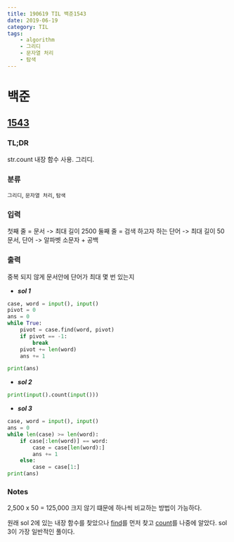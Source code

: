 ```yaml
---
title: 190619 TIL 백준1543
date: 2019-06-19
category: TIL
tags:
    - algorithm
    - 그리디
    - 문자열 처리
    - 탐색
---
```


# 백준
## [1543](https://www.acmicpc.net/problem/1543)

### TL;DR

str.count 내장 함수 사용. 그리디.

### 분류
`그리디`, `문자열 처리`, `탐색`

### 입력
첫째 줄 = 문서 -> 최대 길이 2500
둘째 줄 = 검색 하고자 하는 단어 -> 최대 길이 50
문서, 단어 -> 알파벳 소문자 + 공백

### 출력
중복 되지 않게 문서안에 단어가 최대 몇 번 있는지

- ***sol 1***

```python
case, word = input(), input()
pivot = 0
ans = 0
while True:
    pivot = case.find(word, pivot)
    if pivot == -1:
        break
    pivot += len(word)
    ans += 1

print(ans)
```

- ***sol 2***

```python
print(input().count(input()))
```
- ***sol 3***

```python
case, word = input(), input()
ans = 0
while len(case) >= len(word):
    if case[:len(word)] == word:
        case = case[len(word):]
        ans += 1
    else:
        case = case[1:]
print(ans)
```

### Notes

2,500 x 50 = 125,000 크지 않기 떄문에 하나씩 비교하는 방법이 가능하다.

원래 sol 2에 있는 내장 함수를 찾았으나 [find](https://docs.python.org/3/library/stdtypes.html?highlight=find#str.find)를 먼저 찾고 [count](https://docs.python.org/3/library/stdtypes.html?highlight=find#str.count)를 나중에 알았다.
sol 3이 가장 일반적인 풀이다.